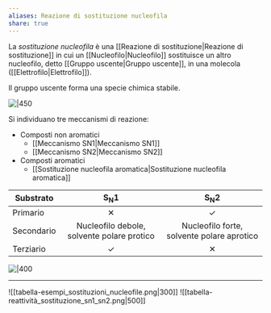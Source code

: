 ```yaml
---
aliases: Reazione di sostituzione nucleofila
share: true
---
```

La *sostituzione nucleofila* è una [[Reazione di sostituzione|Reazione di sostituzione]] in cui un [[Nucleofilo|Nucleofilo]] sostituisce un altro nucleofilo, detto [[Gruppo uscente|Gruppo uscente]], in una molecola ([[Elettrofilo|Elettrofilo]]).

Il gruppo uscente forma una specie chimica stabile.

![|450](ecd3003ade05fb050c1858162950fea3_MD5%201.png)

Si individuano tre meccanismi di reazione:
- Composti non aromatici
	- [[Meccanismo SN1|Meccanismo SN1]]
	- [[Meccanismo SN2|Meccanismo SN2]]
- Composti aromatici
	- [[Sostituzione nucleofila aromatica|Sostituzione nucleofila aromatica]]

| Substrato  |               S<sub>N</sub>1               |               S<sub>N</sub>2               |
| ---------- |:------------------------------------------:|:------------------------------------------:|
| Primario   |                 ✕                           |                     ✓                       |
| Secondario | Nucleofilo debole, solvente polare protico | Nucleofilo forte, solvente polare aprotico |
| Terziario  |                     ✓                      |                          ✕                  |

![|400](8955ad10c5744cf10c1c600b621694ab_MD5%201.png)

---

![[tabella-esempi_sostituzioni_nucleofile.png|300]]
![[tabella-reattività_sostituzione_sn1_sn2.png|500]]